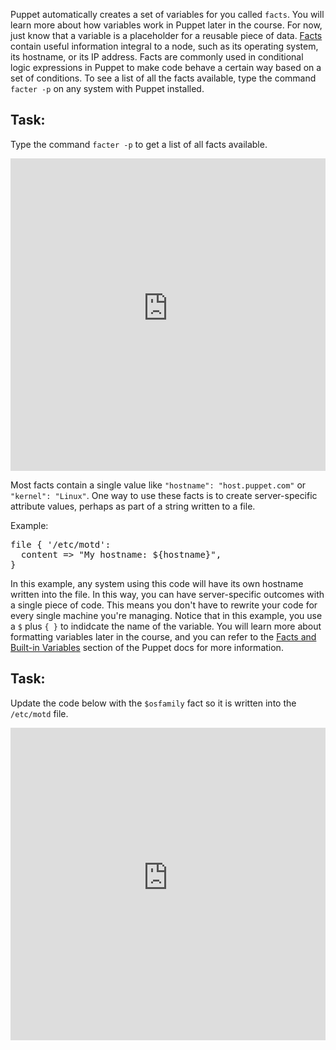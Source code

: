 Puppet automatically creates a set of variables for you called `facts`. You will learn more about how variables work in Puppet later in the course. For now, just know that a variable is a placeholder for a reusable piece of data. <a href="https://puppet.com/docs/puppet/latest/lang_facts_and_builtin_vars.html">Facts</a> contain useful information integral to a node, such as its operating system, its hostname, or its IP address. Facts are commonly used in conditional logic expressions in Puppet to make code behave a certain way based on a set of conditions. To see a list of all the facts available, type the command `facter -p` on any system with Puppet installed.

## Task:

Type the command `facter -p` to get a list of all facts available.

<iframe src="https://magicbox.classroom.puppet.com/facts/what_are_they" width="100%" height="500px" frameborder="0"></iframe>

Most facts contain a single value like `"hostname": "host.puppet.com"` or `"kernel": "Linux"`. One way to use these facts is to create server-specific attribute values, perhaps as part of a string written to a file.

Example:

<pre>
file { '/etc/motd':
  content =&gt; "My hostname: ${hostname}",
}
</pre>

In this example, any system using this code will have its own hostname written into the file. In this way, you can have server-specific outcomes with a single piece of code. This means you don't have to rewrite your code for every single machine you're managing. Notice that in this example, you use a `$` plus `{ }` to indidcate the name of the variable. You will learn more about formatting variables later in the course, and you can refer to the <a href= "https://puppet.com/docs/puppet/latest/lang_variables.html#interpolation"> Facts and Built-in Variables</a> section of the Puppet docs for more information.

## Task:

Update the code below with the `$osfamily` fact so it is written into the `/etc/motd` file.

<iframe src="https://magicbox.classroom.puppet.com/facts/working_with_facts" width="100%" height="500px" frameborder="0"></iframe>
